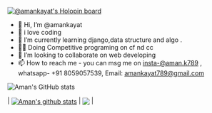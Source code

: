 [![@amankayat's Holopin board](https://holopin.io/api/user/board?user=amankayat)](https://holopin.io/@amankayat)

- 👋 Hi, I’m @amankayat
- 👀 i love coding 
- 🌱 I’m currently learning django,data structure and algo .
- 🧑‍💻 Doing Competitive programing on cf nd cc
- 💞️ I’m looking to collaborate on web developing
- 📫 How to reach me - you can msg me on insta-@aman.k789 , whatsapp- +91 8059057539, Email: amankayat789@gmail.com

<!---
amankayat/amankayat is a ✨ special ✨ repository because its `README.md` (this file) appears on your GitHub profile.
You can click the Preview link to take a look at your changes.
--->
<!-- Stats of my activity on Github -->



![Aman's GitHub stats](https://github-readme-stats.vercel.app/api?username=amankayat&show_icons=true&theme=radical)

| <a href="https://github.com/amankayat/github-readme-stats"><img align="center" src="https://github-readme-stats.vercel.app/api?username=amankayat&count_private=true&theme=react&show_icons=true" alt="Aman's github stats" /></a> | <a href="https://github.com/amankayat/github-readme-stats"><img align="center" src="https://github-readme-stats.vercel.app/api/top-langs/?username=amankayat&layout=compact&theme=react" /></a> |
